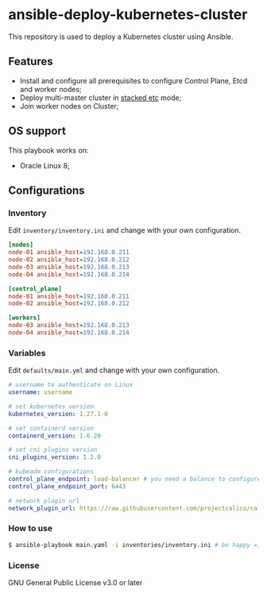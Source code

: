 # ansible-deploy-kubernetes-cluster

This repository is used to deploy a Kubernetes cluster using Ansible.

## Features
 - Install and configure all prerequisites to configure Control Plane, Etcd and worker nodes;
 - Deploy multi-master cluster in <a href='https://kubernetes.io/docs/setup/production-environment/tools/kubeadm/ha-topology/' target='_blank'>stacked etc</a> mode;
 - Join worker nodes on Cluster;

## OS support
This playbook works on:
  - Oracle Linux 8;

## Configurations

### Inventory

Edit ```inventory/inventory.ini``` and change with your own configuration.

```ini
[nodes]
node-01 ansible_host=192.168.0.211
node-02 ansible_host=192.168.0.212
node-03 ansible_host=192.168.0.213
node-04 ansible_host=192.168.0.214

[control_plane]
node-01 ansible_host=192.168.0.211
node-02 ansible_host=192.168.0.212

[workers]
node-03 ansible_host=192.168.0.213
node-04 ansible_host=192.168.0.214
```

### Variables

Edit ```defaults/main.yml``` and change with your own configuration.
```yaml
# username to authenticate on Linux
username: username 

# set kubernetes version
kubernetes_version: 1.27.1-0

# set containerd version
containerd_version: 1.6.20

# set cni plugins version
cni_plugins_version: 1.2.0

# kubeadm configurations
control_plane_endpoint: load-balancer # you need a balance to configure a multi-master cluster
control_plane_endpoint_port: 6443

# network plugin url
network_plugin_url: https://raw.githubusercontent.com/projectcalico/calico/v3.25.1/manifests/calico.yaml
```

### How to use
```bash
$ ansible-playbook main.yaml -i inventories/inventory.ini # be happy =)
```

### License
GNU General Public License v3.0 or later
